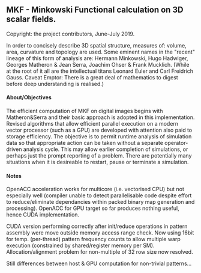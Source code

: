 ## MKF - Minkowski Functional calculation on 3D scalar fields.
Copyright: the project contributors, June-July 2019.

In order to concisely describe 3D spatial structure, measures of: volume, area, curvature and topology are used.
Some eminent names in the "recent" lineage of this form of analysis are: Hermann Minkowski, Hugo Hadwiger, 
Georges Matheron & Jean Serra, Joachim Ohser & Frank Mucklich. (While at the root of it all are the intellectual titans
Leonard Euler and Carl Freidrich Gauss. Caveat Emptor: There is a great deal of mathematics to digest before deep
understanding is realised.)


#### About/Objectives

The efficient computation of MKF on digital images begins with Matheron&Serra and their basic approach is adopted
in this implementation. Revised algorithms that allow efficient parallel execution on a modern vector processor
(such as a GPU) are developed with attention also paid to storage efficiency. The objective is to permit runtime
analysis of simulation data so that appropriate action can be taken without a separate operator-driven analysis
cycle. This may allow earlier completion of simulations, or perhaps just the prompt reporting of a problem.
There are potentially many situations when it is desireable to restart, pause or terminate a simulation.


#### Notes

OpenACC acceleration works for multicore (i.e. vectorised CPU) but not especially well (compiler unable to detect
parallelisable code despite effort to reduce/eliminate dependancies within packed binary map generation and processing).
OpenACC for GPU target so far produces nothing useful, hence CUDA implementation. 

CUDA version performing correctly after init/reduce operations in pattern assembly were move outside memory access range
check. Now using 16bit for temp. (per-thread) pattern frequency counts to allow multiple warp execution (constrained by
shared/register memory per SM). Allocation/alignment problem for non-multiple of 32 row size now resolved.

Still differences between host & GPU computation for non-trivial patterns...
